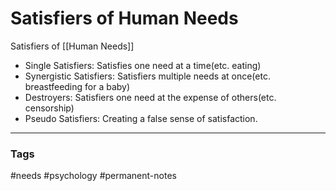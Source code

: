 # Satisfiers of Human Needs

Satisfiers of [[Human Needs]]

- Single Satisfiers: Satisfies one need at a time(etc. eating)
- Synergistic Satisfiers: Satisfiers multiple needs at once(etc. breastfeeding for a baby)
- Destroyers: Satisfiers one need at the expense of others(etc. censorship)
- Pseudo Satisfiers: Creating a false sense of satisfaction.


---
### Tags
#needs #psychology #permanent-notes

